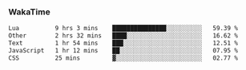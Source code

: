 ### WakaTime

<!--START_SECTION:waka-->

```txt
Lua          9 hrs 3 mins    ███████████████░░░░░░░░░░   59.39 %
Other        2 hrs 32 mins   ████░░░░░░░░░░░░░░░░░░░░░   16.62 %
Text         1 hr 54 mins    ███░░░░░░░░░░░░░░░░░░░░░░   12.51 %
JavaScript   1 hr 12 mins    ██░░░░░░░░░░░░░░░░░░░░░░░   07.95 %
CSS          25 mins         ▓░░░░░░░░░░░░░░░░░░░░░░░░   02.77 %
```

<!--END_SECTION:waka-->
